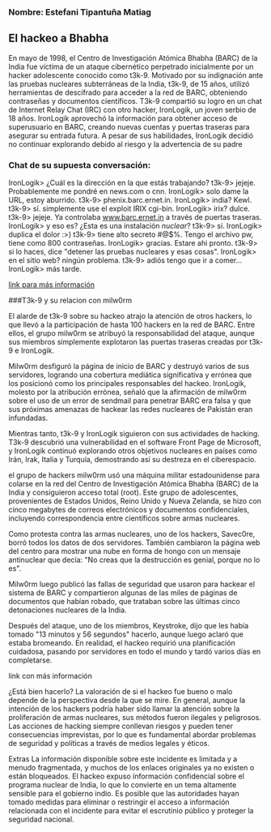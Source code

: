 ### Nombre: Estefani Tipantuña Matiag

## El hackeo a Bhabha

En mayo de 1998, el Centro de Investigación Atómica Bhabha (BARC) de la India fue víctima de un ataque cibernético perpetrado inicialmente por un hacker adolescente conocido como t3k-9. Motivado por su indignación ante las pruebas nucleares subterráneas de la India, t3k-9, de 15 años, utilizó herramientas de descifrado para acceder a la red de BARC, obteniendo contraseñas y documentos científicos.
T3k-9 compartió su logro en un chat de Internet Relay Chat (IRC) con otro hacker, IronLogik, un joven serbio de 18 años. IronLogik aprovechó la información para obtener acceso de superusuario en BARC, creando nuevas cuentas y puertas traseras para asegurar su entrada futura. A pesar de sus habilidades, IronLogik decidió no continuar explorando debido al riesgo y la advertencia de su padre


### Chat de su supuesta conversación:

IronLogik> ¿Cuál es la dirección en la que estás trabajando?
t3k-9> jejeje. Probablemente me pondré en news.com o cnn.
IronLogik> solo dame la URL, estoy aburrido.
t3k-9> phenix.barc.ernet.in.
IronLogik> india? Kewl.
t3k-9> sí. simplemente use el exploit IRIX cgi-bin.
IronLogik> irix? dulce.
t3k-9> jejeje. Ya controlaba www.barc.ernet.in a través de puertas traseras.
IronLogik> y eso es? ¿Esta es una instalación *nuclear*?
t3k-9> sí.
IronLogik> duplica el dolor :>)
t3k-9> tiene alto secreto #@$%. Tengo el archivo pw, tiene como 800 contraseñas.
IronLogik> gracias. Estare ahi pronto.
t3k-9> si lo haces, dice "detener las pruebas nucleares y esas cosas".
IronLogik> en el sitio web? ningún problema.
t3k-9> adiós tengo que ir a comer...
IronLogik> más tarde.


[link para más información](https://www.forbes.com/1998/11/16/feat.html?sh=56b3e251618e)

###T3k-9 y su relacion con milw0rm

El alarde de t3k-9 sobre su hackeo atrajo la atención de otros hackers, lo que llevó a la participación de hasta 100 hackers en la red de BARC. Entre ellos, el grupo milw0rm se atribuyó la responsabilidad del ataque, aunque sus miembros simplemente explotaron las puertas traseras creadas por t3k-9 e IronLogik.

Milw0rm desfiguró la página de inicio de BARC y destruyó varios de sus servidores, logrando una cobertura mediática significativa y errónea que los posicionó como los principales responsables del hackeo. IronLogik, molesto por la atribución errónea, señaló que la afirmación de milw0rm sobre el uso de un error de sendmail para penetrar BARC era falsa y que sus próximas amenazas de hackear las redes nucleares de Pakistán eran infundadas.

Mientras tanto, t3k-9 y IronLogik siguieron con sus actividades de hacking. T3k-9 descubrió una vulnerabilidad en el software Front Page de Microsoft, y IronLogik continuó explorando otros objetivos nucleares en países como Irán, Irak, Italia y Turquía, demostrando así su destreza en el ciberespacio.

el grupo de hackers milw0rm usó una máquina militar estadounidense para colarse en la red del Centro de Investigación Atómica Bhabha (BARC) de la India y consiguieron acceso total (root). Este grupo de adolescentes, provenientes de Estados Unidos, Reino Unido y Nueva Zelanda, se hizo con cinco megabytes de correos electrónicos y documentos confidenciales, incluyendo correspondencia entre científicos sobre armas nucleares.

Como protesta contra las armas nucleares, uno de los hackers, Savec0re, borró todos los datos de dos servidores. También cambiaron la página web del centro para mostrar una nube en forma de hongo con un mensaje antinuclear que decía: "No creas que la destrucción es genial, porque no lo es".

Milw0rm luego publicó las fallas de seguridad que usaron para hackear el sistema de BARC y compartieron algunas de las miles de páginas de documentos que habían robado, que trataban sobre las últimas cinco detonaciones nucleares de la India.

Después del ataque, uno de los miembros, Keystroke, dijo que les había tomado "13 minutos y 56 segundos" hacerlo, aunque luego aclaró que estaba bromeando. En realidad, el hackeo requirió una planificación cuidadosa, pasando por servidores en todo el mundo y tardó varios días en completarse.

link con más información


¿Está bien hacerlo?
La valoración de si el hackeo fue bueno o malo depende de la perspectiva desde la que se mire. En general, aunque la intención de los hackers podría haber sido llamar la atención sobre la proliferación de armas nucleares, sus métodos fueron ilegales y peligrosos. Las acciones de hacking siempre conllevan riesgos y pueden tener consecuencias imprevistas, por lo que es fundamental abordar problemas de seguridad y políticas a través de medios legales y éticos.

Extras
La información disponible sobre este incidente es limitada y a menudo fragmentada, y muchos de los enlaces originales ya no existen o están bloqueados.
El hackeo expuso información confidencial sobre el programa nuclear de India, lo que lo convierte en un tema altamente sensible para el gobierno indio. Es posible que las autoridades hayan tomado medidas para eliminar o restringir el acceso a información relacionada con el incidente para evitar el escrutinio público y proteger la seguridad nacional.

